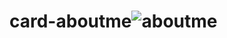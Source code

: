 # card-aboutme![aboutme](https://user-images.githubusercontent.com/107443453/213858305-b1b35c3f-093d-4def-b78e-db3f9ada4ecf.png)
